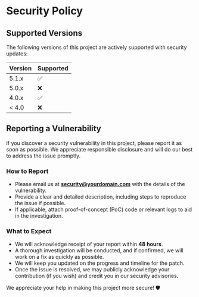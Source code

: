 # Security Policy

## Supported Versions

The following versions of this project are actively supported with security updates:

| Version | Supported          |
| ------- | ------------------ |
| 5.1.x   | :white_check_mark: |
| 5.0.x   | :x:                |
| 4.0.x   | :white_check_mark: |
| < 4.0   | :x:                |

## Reporting a Vulnerability

If you discover a security vulnerability in this project, please report it as soon as possible. We appreciate responsible disclosure and will do our best to address the issue promptly.

### How to Report
- Please email us at **security@yourdomain.com** with the details of the vulnerability.
- Provide a clear and detailed description, including steps to reproduce the issue if possible.
- If applicable, attach proof-of-concept (PoC) code or relevant logs to aid in the investigation.

### What to Expect
- We will acknowledge receipt of your report within **48 hours**.
- A thorough investigation will be conducted, and if confirmed, we will work on a fix as quickly as possible.
- We will keep you updated on the progress and timeline for the patch.
- Once the issue is resolved, we may publicly acknowledge your contribution (if you wish) and credit you in our security advisories.

We appreciate your help in making this project more secure! 🛡️

